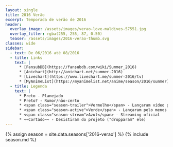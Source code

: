 ```yaml
---
layout: single
title: 2016 Verão
excerpt: Temporada de verão de 2016
header:
  overlay_image: /assets/images/verao-love-maldives-57551.jpg
  overlay_filter: rgba(255, 255, 87, 0.50)
  teaser: /assets/images/2016-verao-thumb.svg
classes: wide
sidebar:
  - text: De 06/2016 até 08/2016
  - title: Links
    text: |
      * [FansubDB](https://fansubdb.com/wiki/Summer_2016)
      * [Anichart](http://anichart.net/summer-2016)
      * [Livechart](https://www.livechart.me/summer-2016/tv)
      * [MyAnimeList](https://myanimelist.net/anime/season/2016/summer)
  - title: Legenda
    text: |
      * Preto - Planejado
      * Preto? - Rumor/não-certo
      * <span class="season-trailer">Vermelho</span> - Lançaram vídeo promocional ou trailer
      * <span class="season-active">Verde</span> - Lançaram pelo menos um episódio
      * <span class="season-stream">Azul</span> - Streaming oficial
      * ~~Cortado~~ - Desistiram do projeto ("dropparam" ele)
---
```


<!-- Para editar a tabela abra o arquivo /data/seasons/2016-verao.yml -->
{% assign season = site.data.seasons['2016-verao'] %}
{% include season.md %}
